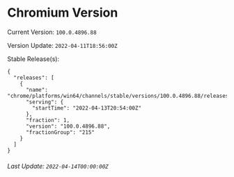 # Chromium Version

Current Version: `100.0.4896.88`

Version Update: `2022-04-11T18:56:00Z`

Stable Release(s):
```
{
  "releases": [
    {
      "name": "chrome/platforms/win64/channels/stable/versions/100.0.4896.88/releases/1649883240",
      "serving": {
        "startTime": "2022-04-13T20:54:00Z"
      },
      "fraction": 1,
      "version": "100.0.4896.88",
      "fractionGroup": "215"
    }
  ]
}
```

###### Last Update: `2022-04-14T00:00:00Z`

